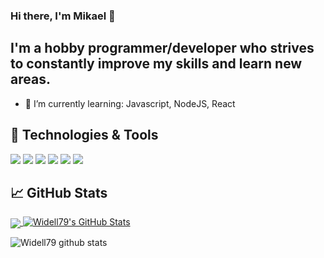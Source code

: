 ### Hi there, I'm Mikael 👋
## I'm a hobby programmer/developer who strives to constantly improve my skills and learn new areas.


- 🌱 I’m currently learning: Javascript, NodeJS, React


## 🔧 Technologies & Tools

![](https://img.shields.io/badge/Code-Python-informational?style=flat&logo=python&logoColor=white&color=2bbc8a)
![](https://img.shields.io/badge/Code-JavaScript-informational?style=flat&logo=javascript&logoColor=white&color=2bbc8a)
![](https://img.shields.io/badge/Web-HTML5-informational?style=flat&logo=HTML&logoColor=white&color=2bbc8a)
![](https://img.shields.io/badge/Web-CSS-informational?style=flat&logo=HTML&logoColor=white&color=2bbc8a)
![](https://img.shields.io/badge/Web-Bootstrap-informational?style=flat&logo=HTML&logoColor=white&color=2bbc8a)
![](https://img.shields.io/badge/Backend-NodeJS-informational?style=flat&logo=HTML&logoColor=white&color=2bbc8a)

## &#x1f4c8; GitHub Stats

<a href="https://github.com/widell79/Widell79">
  <img align="center" src="https://github-readme-stats.vercel.app/api/top-langs/?username=Widell79&title_color=ffffff&text_color=c9cacc&icon_color=2bbc8a&bg_color=1d1f21" />
</a>
<a href="https://github.com/Widell79/Widell79">
  <img align="top" src="https://github-readme-stats.vercel.app/api?username=Widell79&show_icons=true&line_height=27&count_private=true&title_color=ffffff&text_color=c9cacc&icon_color=2bbc8a&bg_color=1d1f21" alt="Widell79's GitHub Stats" />
</a>

![Widell79 github stats](https://github-readme-stats.vercel.app/api?username=widell79)

<!--
![Widell79 github stats](https://github-readme-stats.vercel.app/api?username=widell79)
**Widell79/Widell79** is a ✨ _special_ ✨ repository because its `README.md` (this file) appears on your GitHub profile.

Here are some ideas to get you started:

- 🔭 I’m currently working on ...
- 👯 I’m looking to collaborate on ...
- 🤔 I’m looking for help with ...
- 💬 Ask me about ...
- 📫 How to reach me: ...
- 😄 Pronouns: ...
- ⚡ Fun fact: ...

-->





